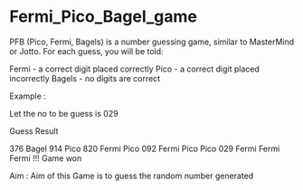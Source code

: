 # Fermi_Pico_Bagel_game
 PFB (Pico, Fermi, Bagels) is a number guessing game, similar to MasterMind or Jotto. For each guess, you will be told:

Fermi - a correct digit placed correctly
Pico -  a correct digit placed incorrectly
Bagels - no digits are correct 

Example : 

Let the no to be guess is 029 

Guess           Result 

376             Bagel 
914             Pico 
820             Fermi Pico 
092             Fermi Pico Pico 
029             Fermi Fermi Fermi !!! Game won 


Aim : Aim of this Game is to guess the random number generated 
